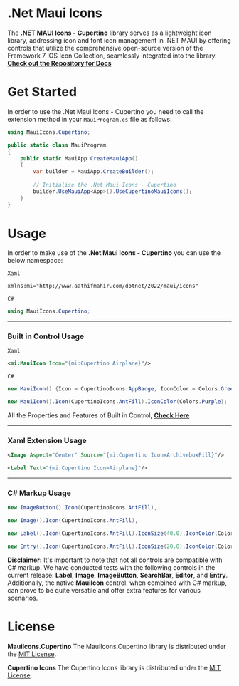# .Net Maui Icons

The **.NET MAUI Icons - Cupertino** library serves as a lightweight icon library, addressing icon and font icon management in .NET MAUI by offering controls that utilize the comprehensive open-source version of the Framework 7 iOS Icon Collection, seamlessly integrated into the library.
**[Check out the Repository for Docs](https://github.com/AathifMahir/MauiIcons)**

# Get Started
In order to use the .Net Maui Icons - Cupertino you need to call the extension method in your `MauiProgram.cs` file as follows:

```csharp
using MauiIcons.Cupertino;

public static class MauiProgram
{
	public static MauiApp CreateMauiApp()
	{
		var builder = MauiApp.CreateBuilder();
		
		// Initialise the .Net Maui Icons - Cupertino
		builder.UseMauiApp<App>().UseCupertinoMauiIcons();
	}
}
```

# Usage


In order to make use of the **.Net Maui Icons - Cupertino** you can use the below namespace:

`Xaml`

```xml
xmlns:mi="http://www.aathifmahir.com/dotnet/2022/maui/icons"
```

`C#`
```csharp
using MauiIcons.Cupertino;
```
--------

### Built in Control Usage

`Xaml`
```xml
<mi:MauiIcon Icon="{mi:Cupertino Airplane}"/>
```
`C#`
```csharp
new MauiIcon() {Icon = CupertinoIcons.AppBadge, IconColor = Colors.Green};

new MauiIcon().Icon(CupertinoIcons.AntFill).IconColor(Colors.Purple);
```

All the Properties and Features of Built in Control, **[Check Here](https://github.com/AathifMahir/MauiIcons)**

--------

### Xaml Extension Usage
```xml
<Image Aspect="Center" Source="{mi:Cupertino Icon=ArchiveboxFill}"/>

<Label Text="{mi:Cupertino Icon=Airplane}"/>
```
--------

### C# Markup Usage

```csharp
new ImageButton().Icon(CupertinoIcons.AntFill),

new Image().Icon(CupertinoIcons.AntFill),

new Label().Icon(CupertinoIcons.AntFill).IconSize(40.0).IconColor(Colors.Red),

new Entry().Icon(CupertinoIcons.AntFill).IconSize(20.0).IconColor(Colors.Aqua),
```

**Disclaimer:** It's important to note that not all controls are compatible with C# markup. We have conducted tests with the following controls in the current release: **Label**, **Image**, **ImageButton**, **SearchBar**, **Editor**, and **Entry**. Additionally, the native **MauiIcon** control, when combined with C# markup, can prove to be quite versatile and offer extra features for various scenarios.


# License

**MauiIcons.Cupertino**
The MauiIcons.Cupertino library is distributed under the [MIT License](https://github.com/AathifMahir/MauiIcons/blob/master/LICENSE).

**Cupertino Icons**
The Cupertino Icons library is distributed under the [MIT License](https://github.com/framework7io/framework7-icons/blob/master/LICENSE).


